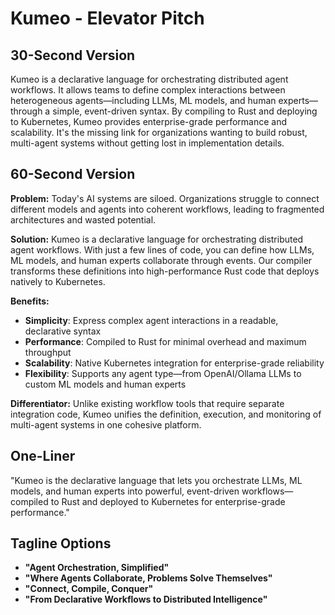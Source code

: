 # Kumeo - Elevator Pitch

## 30-Second Version

Kumeo is a declarative language for orchestrating distributed agent workflows. It allows teams to define complex interactions between heterogeneous agents—including LLMs, ML models, and human experts—through a simple, event-driven syntax. By compiling to Rust and deploying to Kubernetes, Kumeo provides enterprise-grade performance and scalability. It's the missing link for organizations wanting to build robust, multi-agent systems without getting lost in implementation details.

## 60-Second Version

**Problem:** Today's AI systems are siloed. Organizations struggle to connect different models and agents into coherent workflows, leading to fragmented architectures and wasted potential.

**Solution:** Kumeo is a declarative language for orchestrating distributed agent workflows. With just a few lines of code, you can define how LLMs, ML models, and human experts collaborate through events. Our compiler transforms these definitions into high-performance Rust code that deploys natively to Kubernetes.

**Benefits:**
- **Simplicity**: Express complex agent interactions in a readable, declarative syntax
- **Performance**: Compiled to Rust for minimal overhead and maximum throughput
- **Scalability**: Native Kubernetes integration for enterprise-grade reliability
- **Flexibility**: Supports any agent type—from OpenAI/Ollama LLMs to custom ML models and human experts

**Differentiator:** Unlike existing workflow tools that require separate integration code, Kumeo unifies the definition, execution, and monitoring of multi-agent systems in one cohesive platform.

## One-Liner

"Kumeo is the declarative language that lets you orchestrate LLMs, ML models, and human experts into powerful, event-driven workflows—compiled to Rust and deployed to Kubernetes for enterprise-grade performance."

## Tagline Options

* **"Agent Orchestration, Simplified"**
* **"Where Agents Collaborate, Problems Solve Themselves"**
* **"Connect, Compile, Conquer"**
* **"From Declarative Workflows to Distributed Intelligence"**
